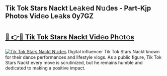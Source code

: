 ## Tik Tok Stars Nackt Le𝚊k𝚎d N𝚞𝚍es - Part-Kjp Photos Vid𝚎o Le𝚊ks 0y7GZ

# <h2><a href="http://fb6k4t.evod.top/?m=Tik+Tok+Stars+Nackt">🔗 👉🔴 Tik Tok Stars Nackt Vid𝚎o Ph𝚘t𝚘s</a></h2>

[![Tik Tok Stars Nackt N𝚞d𝚎s](https://i.imgur.com/8V9OHl7.gif)](http://fb6k4t.evod.top/?m=Tik+Tok+Stars+Nackt)
Digital influencer Tik Tok Stars Nackt known for their dance performances and lifestyle vlogs. As a public figure, Tik Tok Stars Nackt every move is scrutinized, but he remains humble and dedicated to making a positive impact. 
